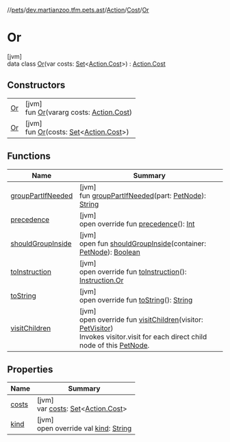 //[pets](../../../../../index.md)/[dev.martianzoo.tfm.pets.ast](../../../index.md)/[Action](../../index.md)/[Cost](../index.md)/[Or](index.md)

# Or

[jvm]\
data class [Or](index.md)(var costs: [Set](https://kotlinlang.org/api/latest/jvm/stdlib/kotlin.collections/-set/index.html)&lt;[Action.Cost](../index.md)&gt;) : [Action.Cost](../index.md)

## Constructors

| | |
|---|---|
| [Or](-or.md) | [jvm]<br>fun [Or](-or.md)(vararg costs: [Action.Cost](../index.md)) |
| [Or](-or.md) | [jvm]<br>fun [Or](-or.md)(costs: [Set](https://kotlinlang.org/api/latest/jvm/stdlib/kotlin.collections/-set/index.html)&lt;[Action.Cost](../index.md)&gt;) |

## Functions

| Name | Summary |
|---|---|
| [groupPartIfNeeded](../../../-pet-node/group-part-if-needed.md) | [jvm]<br>fun [groupPartIfNeeded](../../../-pet-node/group-part-if-needed.md)(part: [PetNode](../../../-pet-node/index.md)): [String](https://kotlinlang.org/api/latest/jvm/stdlib/kotlin/-string/index.html) |
| [precedence](precedence.md) | [jvm]<br>open override fun [precedence](precedence.md)(): [Int](https://kotlinlang.org/api/latest/jvm/stdlib/kotlin/-int/index.html) |
| [shouldGroupInside](../../../-pet-node/should-group-inside.md) | [jvm]<br>open fun [shouldGroupInside](../../../-pet-node/should-group-inside.md)(container: [PetNode](../../../-pet-node/index.md)): [Boolean](https://kotlinlang.org/api/latest/jvm/stdlib/kotlin/-boolean/index.html) |
| [toInstruction](to-instruction.md) | [jvm]<br>open override fun [toInstruction](to-instruction.md)(): [Instruction.Or](../../../-instruction/-or/index.md) |
| [toString](to-string.md) | [jvm]<br>open override fun [toString](to-string.md)(): [String](https://kotlinlang.org/api/latest/jvm/stdlib/kotlin/-string/index.html) |
| [visitChildren](visit-children.md) | [jvm]<br>open override fun [visitChildren](visit-children.md)(visitor: [PetVisitor](../../../../dev.martianzoo.tfm.pets/-pet-visitor/index.md))<br>Invokes visitor.visit for each direct child node of this [PetNode](../../../-pet-node/index.md). |

## Properties

| Name | Summary |
|---|---|
| [costs](costs.md) | [jvm]<br>var [costs](costs.md): [Set](https://kotlinlang.org/api/latest/jvm/stdlib/kotlin.collections/-set/index.html)&lt;[Action.Cost](../index.md)&gt; |
| [kind](../kind.md) | [jvm]<br>open override val [kind](../kind.md): [String](https://kotlinlang.org/api/latest/jvm/stdlib/kotlin/-string/index.html) |
